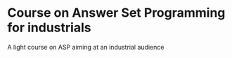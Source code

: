 # Course on Answer Set Programming for industrials

A light course on ASP aiming at an industrial audience   
